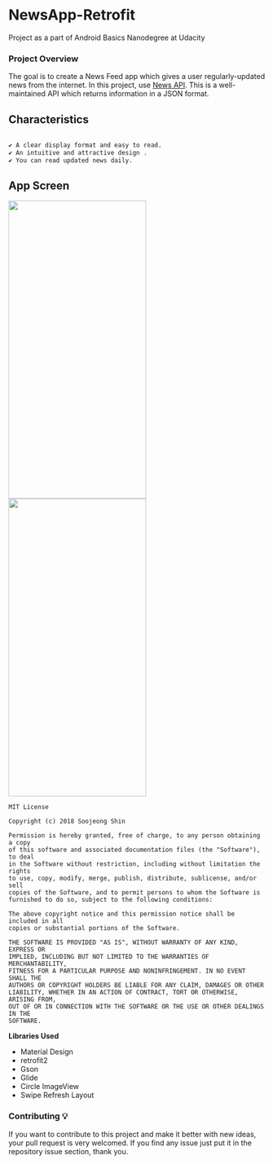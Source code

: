 # NewsApp-Retrofit

Project as a part of Android Basics Nanodegree at Udacity

### Project Overview

The goal is to create a News Feed app which gives a user regularly-updated news from the internet.
In this project, use [News API](https://newsapi.org/). 
This is a well-maintained API which returns information in a JSON format.

## Characteristics 

```bash

✔ A clear display format and easy to read. 
✔ An intuitive and attractive design .
✔ You can read updated news daily.

```

## App Screen
<img src="https://github.com/JahidHasanCO/NewsApp-Retrofit/blob/master/ART/App.png" width="270" height="585"> <img src="https://github.com/JahidHasanCO/NewsApp-Retrofit/blob/master/ART/App%20Dark.png" width="270" height="585">


```
MIT License

Copyright (c) 2018 Soojeong Shin

Permission is hereby granted, free of charge, to any person obtaining a copy
of this software and associated documentation files (the "Software"), to deal
in the Software without restriction, including without limitation the rights
to use, copy, modify, merge, publish, distribute, sublicense, and/or sell
copies of the Software, and to permit persons to whom the Software is
furnished to do so, subject to the following conditions:

The above copyright notice and this permission notice shall be included in all
copies or substantial portions of the Software.

THE SOFTWARE IS PROVIDED "AS IS", WITHOUT WARRANTY OF ANY KIND, EXPRESS OR
IMPLIED, INCLUDING BUT NOT LIMITED TO THE WARRANTIES OF MERCHANTABILITY,
FITNESS FOR A PARTICULAR PURPOSE AND NONINFRINGEMENT. IN NO EVENT SHALL THE
AUTHORS OR COPYRIGHT HOLDERS BE LIABLE FOR ANY CLAIM, DAMAGES OR OTHER
LIABILITY, WHETHER IN AN ACTION OF CONTRACT, TORT OR OTHERWISE, ARISING FROM,
OUT OF OR IN CONNECTION WITH THE SOFTWARE OR THE USE OR OTHER DEALINGS IN THE
SOFTWARE.
```
**Libraries Used**
 -  Material Design
 -  retrofit2
 -  Gson
 -  Glide
 -  Circle ImageView
 -  Swipe Refresh Layout

 

### Contributing 💡
If you want to contribute to this project and make it better with new ideas, your pull request is very welcomed.
If you find any issue just put it in the repository issue section, thank you.

